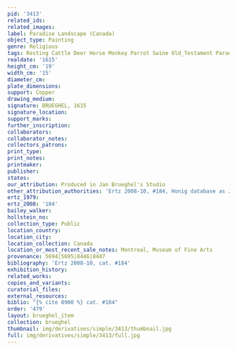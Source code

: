 ```yaml
---
pid: '3413'
related_ids: 
related_images: 
label: Paradise Landscape (Canada)
object_type: Painting
genre: Religious
tags: Resting Cattle Deer Horse Monkey Parrot Swine Old_Testament Paradise
realdate: '1615'
height_cm: '19'
width_cm: '15'
diameter_cm: 
plate_dimensions: 
support: Copper
drawing_medium: 
signature: BRUEGHEL, 1615
signature_location: 
support_marks: 
further_inscription: 
collaborators: 
collaborator_notes: 
collectors_patrons: 
print_type: 
print_notes: 
printmaker: 
publisher: 
states: 
our_attribution: Produced in Jan Brueghel's Studio
other_attribution_authorities: 'Ertz 2008-10, #184, Honig database as Jan and Studio'
ertz_1979: 
ertz_2008: '184'
bailey_walker: 
hollstein_no: 
collection_type: Public
location_country: 
location_city: 
location_collection: Canada
location_or_most_recent_sale_notes: Montreal, Museum of Fine Arts
provenance: 5694|5695|8446|8447
bibliography: 'Ertz 2008-10, cat. #184'
exhibition_history: 
related_works: 
copies_and_variants: 
curatorial_files: 
external_resources: 
biblio: "{% cite 8900 %} cat. #184"
order: '479'
layout: brueghel_item
collection: brueghel
thumbnail: img/derivatives/simple/3413/thumbnail.jpg
full: img/derivatives/simple/3413/full.jpg
---
```

